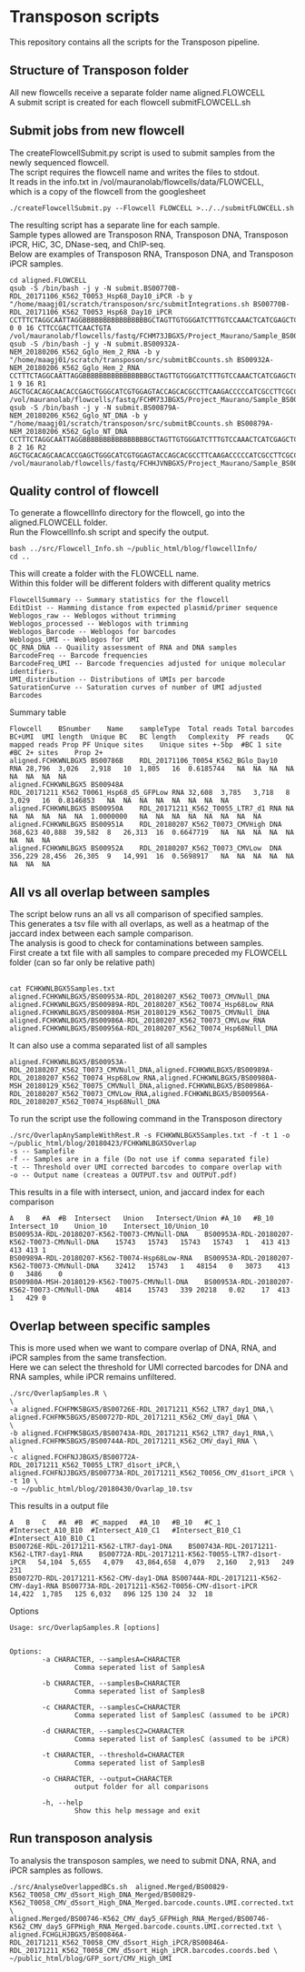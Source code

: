 # Transposon scripts 
This repository contains all the scripts for the Transposon pipeline.

## Structure of Transposon folder
All new flowcells receive a separate folder name aligned.FLOWCELL  
A submit script is created for each flowcell submitFLOWCELL.sh

## Submit jobs from new flowcell
The createFlowcellSubmit.py script is used to submit samples from the newly sequenced flowcell.  
The script requires the flowcell name and writes the files to stdout.  
It reads in the info.txt in /vol/mauranolab/flowcells/data/FLOWCELL,  
which is a copy of the flowcell from the googlesheet

```
./createFlowcellSubmit.py --Flowcell FLOWCELL >../../submitFLOWCELL.sh
```

The resulting script has a separate line for each sample.  
Sample types allowed are Transposon RNA, Transposon DNA, Transposon iPCR, HiC, 3C, DNase-seq, and ChIP-seq.  
Below are examples of Transposon RNA, Transposon DNA, and Transposon iPCR samples.  
```
cd aligned.FLOWCELL
qsub -S /bin/bash -j y -N submit.BS00770B-RDL_20171106_K562_T0053_Hsp68_Day10_iPCR -b y "/home/maagj01/scratch/transposon/src/submitIntegrations.sh BS00770B-RDL_20171106_K562_T0053_Hsp68_Day10_iPCR CCTTTCTAGGCAATTAGGBBBBBBBBBBBBBBBBGCTAGTTGTGGGATCTTTGTCCAAACTCATCGAGCTCGGGA 0 0 16 CTTCCGACTTCAACTGTA /vol/mauranolab/flowcells/fastq/FCHM73JBGX5/Project_Maurano/Sample_BS00770B/"
qsub -S /bin/bash -j y -N submit.BS00932A-NEM_20180206_K562_Gglo_Hem_2_RNA -b y "/home/maagj01/scratch/transposon/src/submitBCcounts.sh BS00932A-NEM_20180206_K562_Gglo_Hem_2_RNA CCTTTCTAGGCAATTAGGBBBBBBBBBBBBBBBBGCTAGTTGTGGGATCTTTGTCCAAACTCATCGAGCTCGGGA 1 9 16 R1 AGCTGCACAGCAACACCGAGCTGGGCATCGTGGAGTACCAGCACGCCTTCAAGACCCCCATCGCCTTCGCCAGATC /vol/mauranolab/flowcells/fastq/FCHM73JBGX5/Project_Maurano/Sample_BS00932A/"
qsub -S /bin/bash -j y -N submit.BS00879A-NEM_20180206_K562_Gglo_NT_DNA -b y "/home/maagj01/scratch/transposon/src/submitBCcounts.sh BS00879A-NEM_20180206_K562_Gglo_NT_DNA CCTTTCTAGGCAATTAGGBBBBBBBBBBBBBBBBGCTAGTTGTGGGATCTTTGTCCAAACTCATCGAGCTCGGGA 8 2 16 R2 AGCTGCACAGCAACACCGAGCTGGGCATCGTGGAGTACCAGCACGCCTTCAAGACCCCCATCGCCTTCGCCAGATC /vol/mauranolab/flowcells/fastq/FCHHJVNBGX5/Project_Maurano/Sample_BS00879A/"
```


## Quality control of flowcell
To generate a flowcellInfo directory for the flowcell, go into the aligned.FLOWCELL folder.  
Run the FlowcellInfo.sh script and specify the output.  
```
bash ../src/Flowcell_Info.sh ~/public_html/blog/flowcellInfo/
cd ..
```

This will create a folder with the FLOWCELL name.  
Within this folder will be different folders with different quality metrics
```
FlowcellSummary -- Summary statistics for the flowcell
EditDist -- Hamming distance from expected plasmid/primer sequence
Weblogos_raw -- Weblogos without trimming
Weblogos_processed -- Weblogos with trimming
Weblogos_Barcode -- Weblogos for barcodes
Weblogos_UMI -- Weblogos for UMI
QC_RNA_DNA -- Quaility assessment of RNA and DNA samples
BarcodeFreq -- Barcode frequencies
BarcodeFreq_UMI -- Barcode frequencies adjusted for unique molecular identifiers.
UMI_distribution -- Distributions of UMIs per barcode
SaturationCurve -- Saturation curves of number of UMI adjusted Barcodes
```

Summary table
```
Flowcell	BSnumber	Name	sampleType	Total reads	Total barcodes	BC+UMI	UMI length	Unique BC	BC length	Complexity	PF reads	QC mapped reads	Prop PF	Unique sites	Unique sites +-5bp	#BC 1 site	#BC 2+ sites	Prop 2+
aligned.FCHKWNLBGX5	BS00786B	RDL_20171106_T0054_K562_BGlo_Day10	RNA	28,796	3,026	2,918	10	1,805	16	0.6185744	NA	NA	NA	NA	NA	NA	NA	NA
aligned.FCHKWNLBGX5	BS00948A	RDL_20171211_K562_T0061_Hsp68_d5_GFPLow	RNA	32,608	3,785	3,718	8	3,029	16	0.8146853	NA	NA	NA	NA	NA	NA	NA	NA
aligned.FCHKWNLBGX5	BS00950A	RDL_20171211_K562_T0055_LTR7_d1	RNA	NA	NA	NA	NA	NA	NA	1.0000000	NA	NA	NA	NA	NA	NA	NA	NA
aligned.FCHKWNLBGX5	BS00951A	RDL_20180207_K562_T0073_CMVHigh	DNA	368,623	40,888	39,582	8	26,313	16	0.6647719	NA	NA	NA	NA	NA	NA	NA	NA
aligned.FCHKWNLBGX5	BS00952A	RDL_20180207_K562_T0073_CMVLow	DNA	356,229	28,456	26,305	9	14,991	16	0.5698917	NA	NA	NA	NA	NA	NA	NA	NA
```

## All vs all overlap between samples
The script below runs an all vs all comparison of specified samples.  
This generates a tsv file with all overlaps, as well as a heatmap of the jaccard index between each sample comparison.  
The analysis is good to check for contaminations between samples.  
First create a txt file with all samples to compare preceded my FLOWCELL folder (can so far only be relative path)  
<br>

```
cat FCHKWNLBGX5Samples.txt
aligned.FCHKWNLBGX5/BS00953A-RDL_20180207_K562_T0073_CMVNull_DNA
aligned.FCHKWNLBGX5/BS00989A-RDL_20180207_K562_T0074_Hsp68Low_RNA
aligned.FCHKWNLBGX5/BS00980A-MSH_20180129_K562_T0075_CMVNull_DNA
aligned.FCHKWNLBGX5/BS00986A-RDL_20180207_K562_T0073_CMVLow_RNA
aligned.FCHKWNLBGX5/BS00956A-RDL_20180207_K562_T0074_Hsp68Null_DNA
```

It can also use a comma separated list of all samples
```
aligned.FCHKWNLBGX5/BS00953A-RDL_20180207_K562_T0073_CMVNull_DNA,aligned.FCHKWNLBGX5/BS00989A-RDL_20180207_K562_T0074_Hsp68Low_RNA,aligned.FCHKWNLBGX5/BS00980A-MSH_20180129_K562_T0075_CMVNull_DNA,aligned.FCHKWNLBGX5/BS00986A-RDL_20180207_K562_T0073_CMVLow_RNA,aligned.FCHKWNLBGX5/BS00956A-RDL_20180207_K562_T0074_Hsp68Null_DNA
```

To run the script use the following command in the Transposon directory
```
./src/OverlapAnySampleWithRest.R -s FCHKWNLBGX5Samples.txt -f -t 1 -o ~/public_html/blog/20180423/FCHKWNLBGX5Overlap
-s -- Samplefile
-f -- Samples are in a file (Do not use if comma separated file)
-t -- Threshold over UMI corrected barcodes to compare overlap with
-o -- Output name (createas a OUTPUT.tsv and OUTPUT.pdf)
```


This results in a file with intersect, union, and jaccard index for each comparison
```
A	B	#A	#B	Intersect	Union	Intersect/Union	#A_10	#B_10	Intersect_10	Union_10	Intersect_10/Union_10
BS00953A-RDL-20180207-K562-T0073-CMVNull-DNA	BS00953A-RDL-20180207-K562-T0073-CMVNull-DNA	15743	15743	15743	15743	1	413	413	413	413	1
BS00989A-RDL-20180207-K562-T0074-Hsp68Low-RNA	BS00953A-RDL-20180207-K562-T0073-CMVNull-DNA	32412	15743	1	48154	0	3073	413	0	3486	0
BS00980A-MSH-20180129-K562-T0075-CMVNull-DNA	BS00953A-RDL-20180207-K562-T0073-CMVNull-DNA	4814	15743	339	20218	0.02	17	413	1	429	0 
```

## Overlap between specific samples
This is more used when we want to compare overlap of DNA, RNA, and iPCR samples from the same transfection.  
Here we can select the threshold for UMI corrected barcodes for DNA and RNA samples, while iPCR remains unfiltered.

```
./src/OverlapSamples.R \
\
-a aligned.FCHFMK5BGX5/BS00726E-RDL_20171211_K562_LTR7_day1_DNA,\
aligned.FCHFMK5BGX5/BS00727D-RDL_20171211_K562_CMV_day1_DNA \
\
-b aligned.FCHFMK5BGX5/BS00743A-RDL_20171211_K562_LTR7_day1_RNA,\
aligned.FCHFMK5BGX5/BS00744A-RDL_20171211_K562_CMV_day1_RNA \
\
-c aligned.FCHFNJJBGX5/BS00772A-RDL_20171211_K562_T0055_LTR7_d1sort_iPCR,\
aligned.FCHFNJJBGX5/BS00773A-RDL_20171211_K562_T0056_CMV_d1sort_iPCR \
-t 10 \
-o ~/public_html/blog/20180430/Ovarlap_10.tsv 
```

This results in a output file
```
A	B	C	#A	#B	#C_mapped	#A_10	#B_10	#C_1	#Intersect_A10_B10	#Intersect_A10_C1	#Intersect_B10_C1	#Intersect_A10_B10_C1
BS00726E-RDL-20171211-K562-LTR7-day1-DNA	BS00743A-RDL-20171211-K562-LTR7-day1-RNA	BS00772A-RDL-20171211-K562-T0055-LTR7-d1sort-iPCR	54,104	5,655	4,079	43,864,658	4,079	2,160	2,913	249	231
BS00727D-RDL-20171211-K562-CMV-day1-DNA	BS00744A-RDL-20171211-K562-CMV-day1-RNA	BS00773A-RDL-20171211-K562-T0056-CMV-d1sort-iPCR	14,422	1,785	125	6,032	896	125	130	24	32	18
```

Options
```
Usage: src/OverlapSamples.R [options]


Options:
        -a CHARACTER, --samplesA=CHARACTER
                Comma seperated list of SamplesA

        -b CHARACTER, --samplesB=CHARACTER
                Comma seperated list of SamplesB

        -c CHARACTER, --samplesC=CHARACTER
                Comma seperated list of SamplesC (assumed to be iPCR)

        -d CHARACTER, --samplesC2=CHARACTER
                Comma seperated list of SamplesC (assumed to be iPCR)

        -t CHARACTER, --threshold=CHARACTER
                Comma seperated list of SamplesB

        -o CHARACTER, --output=CHARACTER
                output folder for all comparisons

        -h, --help
                Show this help message and exit
```



## Run transposon analysis
To analysis the transposon samples, we need to submit DNA, RNA, and iPCR samples as follows.

```
./src/AnalyseOverlappedBCs.sh  aligned.Merged/BS00829-K562_T0058_CMV_d5sort_High_DNA_Merged/BS00829-K562_T0058_CMV_d5sort_High_DNA_Merged.barcode.counts.UMI.corrected.txt \
aligned.Merged/BS00746-K562_CMV_day5_GFPHigh_RNA_Merged/BS00746-K562_CMV_day5_GFPHigh_RNA_Merged.barcode.counts.UMI.corrected.txt \
aligned.FCHGLHJBGX5/BS00846A-RDL_20171211_K562_T0058_CMV_d5sort_High_iPCR/BS00846A-RDL_20171211_K562_T0058_CMV_d5sort_High_iPCR.barcodes.coords.bed \
~/public_html/blog/GFP_sort/CMV_High_UMI

```





